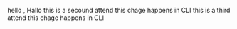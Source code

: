 hello , Hallo 
this is a secound attend this chage happens in CLI
this is a third attend this chage happens in CLI
